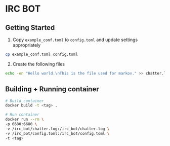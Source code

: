 # IRC BOT

## Getting Started
1. Copy `example_conf.toml` to `config.toml` and update settings appropriately
```bash
cp example_conf.toml config.toml
```
2. Create the following files
```bash
echo -en "Hello world.\nThis is the file used for markov." >> chatter.log 
```

## Building + Running container
```bash
# Build container
docker build -t <tag> .

# Run container
docker run --rm \
-p 6680:6680 \
-v /irc_bot/chatter.log:/irc_bot/chatter.log \
-v /irc_bot/config.toml:/irc_bot/config.toml \
-t <tag>
```
